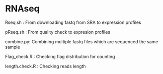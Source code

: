 # RNAseq

Rseq.sh : From downloading fastq from SRA to expression profiles 

pRseq.sh : From quality check to expresion profiles

combine.py: Combining multiple fastq files which are sequenced the same sample

Flag_check.R : Checking flag distribution for counting

length.check.R : Checking reads length
